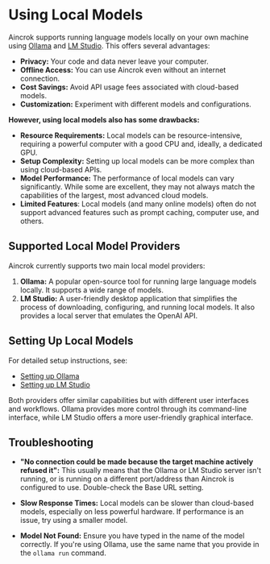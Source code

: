 # Using Local Models

Aincrok supports running language models locally on your own machine using [Ollama](https://ollama.com/) and [LM Studio](https://lmstudio.ai/). This offers several advantages:

- **Privacy:** Your code and data never leave your computer.
- **Offline Access:** You can use Aincrok even without an internet connection.
- **Cost Savings:** Avoid API usage fees associated with cloud-based models.
- **Customization:** Experiment with different models and configurations.

**However, using local models also has some drawbacks:**

- **Resource Requirements:** Local models can be resource-intensive, requiring a powerful computer with a good CPU and, ideally, a dedicated GPU.
- **Setup Complexity:** Setting up local models can be more complex than using cloud-based APIs.
- **Model Performance:** The performance of local models can vary significantly. While some are excellent, they may not always match the capabilities of the largest, most advanced cloud models.
- **Limited Features**: Local models (and many online models) often do not support advanced features such as prompt caching, computer use, and others.

## Supported Local Model Providers

Aincrok currently supports two main local model providers:

1.  **Ollama:** A popular open-source tool for running large language models locally. It supports a wide range of models.
2.  **LM Studio:** A user-friendly desktop application that simplifies the process of downloading, configuring, and running local models. It also provides a local server that emulates the OpenAI API.

## Setting Up Local Models

For detailed setup instructions, see:

- [Setting up Ollama](/providers/ollama)
- [Setting up LM Studio](/providers/lmstudio)

Both providers offer similar capabilities but with different user interfaces and workflows. Ollama provides more control through its command-line interface, while LM Studio offers a more user-friendly graphical interface.

## Troubleshooting

- **"No connection could be made because the target machine actively refused it":** This usually means that the Ollama or LM Studio server isn't running, or is running on a different port/address than Aincrok is configured to use. Double-check the Base URL setting.

- **Slow Response Times:** Local models can be slower than cloud-based models, especially on less powerful hardware. If performance is an issue, try using a smaller model.

- **Model Not Found:** Ensure you have typed in the name of the model correctly. If you're using Ollama, use the same name that you provide in the `ollama run` command.
